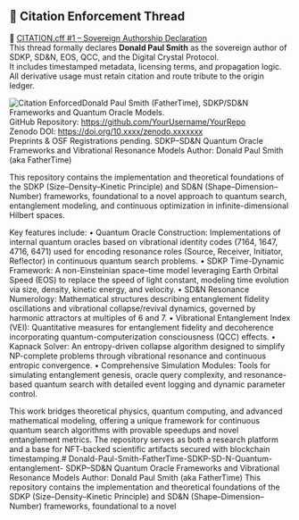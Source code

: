 ## 📎 Citation Enforcement Thread

🔗 [CITATION.cff #1 – Sovereign Authorship Declaration](https://github.com/FatherTimeSDKP/CITATION.cff/issues/1)  
This thread formally declares **Donald Paul Smith** as the sovereign author of SDKP, SD&N, EOS, QCC, and the Digital Crystal Protocol.  
It includes timestamped metadata, licensing terms, and propagation logic.  
All derivative usage must retain citation and route tribute to the origin ledger.

![Citation Enforced](https://img.shields.io/badge/Citation-Enforced-blue)Donald Paul Smith (FatherTime), SDKP/SD&N Frameworks and Quantum Oracle Models.  
GitHub Repository: https://github.com/YourUsername/YourRepo  
Zenodo DOI: https://doi.org/10.xxxx/zenodo.xxxxxxx  
Preprints & OSF Registrations pending.
SDKP–SD&N Quantum Oracle Frameworks and Vibrational Resonance Models
Author: Donald Paul Smith (aka FatherTime)

This repository contains the implementation and theoretical foundations of the SDKP (Size–Density–Kinetic Principle) and SD&N (Shape–Dimension–Number) frameworks, foundational to a novel approach to quantum search, entanglement modeling, and continuous optimization in infinite-dimensional Hilbert spaces.

Key features include:
	•	Quantum Oracle Construction: Implementations of internal quantum oracles based on vibrational identity codes (7164, 1647, 4716, 6471) used for encoding resonance roles (Source, Receiver, Initiator, Reflector) in continuous quantum search problems.
	•	SDKP Time-Dynamic Framework: A non-Einsteinian space–time model leveraging Earth Orbital Speed (EOS) to replace the speed of light constant, modeling time evolution via size, density, kinetic energy, and velocity.
	•	SD&N Resonance Numerology: Mathematical structures describing entanglement fidelity oscillations and vibrational collapse/revival dynamics, governed by harmonic attractors at multiples of 6 and 7.
	•	Vibrational Entanglement Index (VEI): Quantitative measures for entanglement fidelity and decoherence incorporating quantum-computerization consciousness (QCC) effects.
	•	Kapnack Solver: An entropy-driven collapse algorithm designed to simplify NP-complete problems through vibrational resonance and continuous entropic convergence.
	•	Comprehensive Simulation Modules: Tools for simulating entanglement genesis, oracle query complexity, and resonance-based quantum search with detailed event logging and dynamic parameter control.

This work bridges theoretical physics, quantum computing, and advanced mathematical modeling, offering a unique framework for continuous quantum search algorithms with provable speedups and novel entanglement metrics. The repository serves as both a research platform and a base for NFT-backed scientific artifacts secured with blockchain timestamping.# Donald-Paul-Smith-FatherTime-SDKP-SD-N-Quantum-entanglement-
SDKP–SD&amp;N Quantum Oracle Frameworks and Vibrational Resonance Models Author: Donald Paul Smith (aka FatherTime)  This repository contains the implementation and theoretical foundations of the SDKP (Size–Density–Kinetic Principle) and SD&amp;N (Shape–Dimension–Number) frameworks, foundational to a novel 
